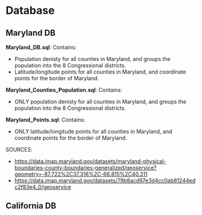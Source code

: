 # Database
## Maryland DB

**Maryland_DB.sql**: 
Contains:
- Population denisty for all counties in Maryland, and groups the population into the 8 Congressional districts. 
- Latitude/longitude points for all counties in Maryland, and coordinate points for the border of Maryland.

**Maryland_Counties_Population.sql**: 
Contains:
- ONLY population denisty for all counties in Maryland, and groups the population into the 8 Congressional districts.

**Maryland_Points.sql**: 
Contains:
- ONLY latitude/longitude points for all counties in Maryland, and coordinate points for the border of Maryland.

SOURCES: 
- https://data.imap.maryland.gov/datasets/maryland-physical-boundaries-county-boundaries-generalized/geoservice?geometry=-87.722%2C37.316%2C-66.815%2C40.311
- https://data.imap.maryland.gov/datasets/79b8acd97e3d4cc0ab81244edc2f83e4_0/geoservice
## California DB
